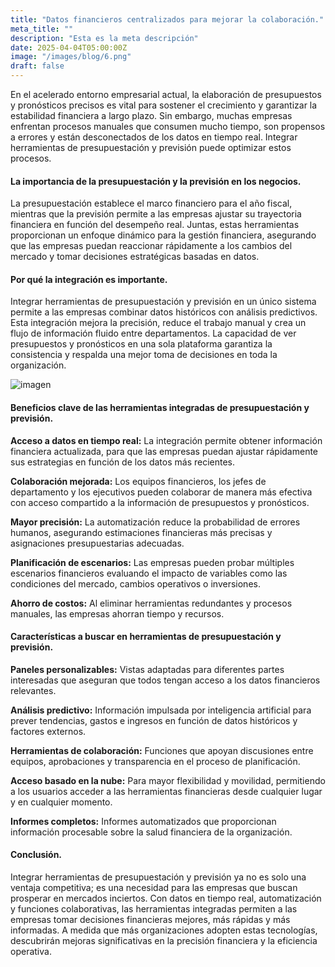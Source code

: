 ```yaml
---
title: "Datos financieros centralizados para mejorar la colaboración."
meta_title: ""
description: "Esta es la meta descripción"
date: 2025-04-04T05:00:00Z
image: "/images/blog/6.png"
draft: false
---
```


En el acelerado entorno empresarial actual, la elaboración de presupuestos y pronósticos precisos es vital para sostener el crecimiento y garantizar la estabilidad financiera a largo plazo. Sin embargo, muchas empresas enfrentan procesos manuales que consumen mucho tiempo, son propensos a errores y están desconectados de los datos en tiempo real. Integrar herramientas de presupuestación y previsión puede optimizar estos procesos.

#### La importancia de la presupuestación y la previsión en los negocios.

La presupuestación establece el marco financiero para el año fiscal, mientras que la previsión permite a las empresas ajustar su trayectoria financiera en función del desempeño real. Juntas, estas herramientas proporcionan un enfoque dinámico para la gestión financiera, asegurando que las empresas puedan reaccionar rápidamente a los cambios del mercado y tomar decisiones estratégicas basadas en datos.

#### Por qué la integración es importante.

Integrar herramientas de presupuestación y previsión en un único sistema permite a las empresas combinar datos históricos con análisis predictivos. Esta integración mejora la precisión, reduce el trabajo manual y crea un flujo de información fluido entre departamentos. La capacidad de ver presupuestos y pronósticos en una sola plataforma garantiza la consistencia y respalda una mejor toma de decisiones en toda la organización.

![imagen](/images/blog/3.png)

#### Beneficios clave de las herramientas integradas de presupuestación y previsión.

**Acceso a datos en tiempo real:** La integración permite obtener información financiera actualizada, para que las empresas puedan ajustar rápidamente sus estrategias en función de los datos más recientes.

**Colaboración mejorada:** Los equipos financieros, los jefes de departamento y los ejecutivos pueden colaborar de manera más efectiva con acceso compartido a la información de presupuestos y pronósticos.

**Mayor precisión:** La automatización reduce la probabilidad de errores humanos, asegurando estimaciones financieras más precisas y asignaciones presupuestarias adecuadas.

**Planificación de escenarios:** Las empresas pueden probar múltiples escenarios financieros evaluando el impacto de variables como las condiciones del mercado, cambios operativos o inversiones.

**Ahorro de costos:** Al eliminar herramientas redundantes y procesos manuales, las empresas ahorran tiempo y recursos.

#### Características a buscar en herramientas de presupuestación y previsión.

**Paneles personalizables:** Vistas adaptadas para diferentes partes interesadas que aseguran que todos tengan acceso a los datos financieros relevantes.

**Análisis predictivo:** Información impulsada por inteligencia artificial para prever tendencias, gastos e ingresos en función de datos históricos y factores externos.

**Herramientas de colaboración:** Funciones que apoyan discusiones entre equipos, aprobaciones y transparencia en el proceso de planificación.

**Acceso basado en la nube:** Para mayor flexibilidad y movilidad, permitiendo a los usuarios acceder a las herramientas financieras desde cualquier lugar y en cualquier momento.

**Informes completos:** Informes automatizados que proporcionan información procesable sobre la salud financiera de la organización.

#### Conclusión.

Integrar herramientas de presupuestación y previsión ya no es solo una ventaja competitiva; es una necesidad para las empresas que buscan prosperar en mercados inciertos. Con datos en tiempo real, automatización y funciones colaborativas, las herramientas integradas permiten a las empresas tomar decisiones financieras mejores, más rápidas y más informadas. A medida que más organizaciones adopten estas tecnologías, descubrirán mejoras significativas en la precisión financiera y la eficiencia operativa.
